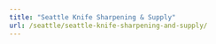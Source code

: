 ```yaml
---
title: "Seattle Knife Sharpening & Supply"
url: /seattle/seattle-knife-sharpening-and-supply/
---
```

